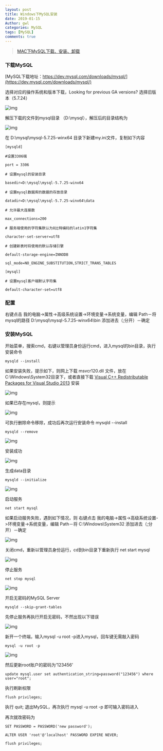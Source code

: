 ```yaml
---
layout: post
title: Windows下MySQL安装
date: 2019-01-15
Author: gwl
categories: MySQL
tags: [MySQL]
comments: true
---
```


> [MAC下MySQL下载、安装、卸载](https://gwl.xyz/mac-mysql-download-installation-uninstall/)

### 下载MySQL

[MySQL下载地址：https://dev.mysql.com/downloads/mysql/](https://dev.mysql.com/downloads/mysql/)

选择对应的操作系统和版本下载，Looking for previous GA versions? 选择旧版本（5.7.24）

![img](https://github.com/mouos/mouos.github.io/blob/master/images/article_images/2019-01-15-windows-mysql-install/2019-01-15-windows-mysql-install-01.jpg?raw=true)

解压下载的文件到mysql目录 （D:\mysql），解压后的目录结构为

![img](https://github.com/mouos/mouos.github.io/blob/master/images/article_images/2019-01-15-windows-mysql-install/2019-01-15-windows-mysql-install-02.jpg?raw=true)

在 D:\mysql\mysql-5.7.25-winx64 目录下新建my.ini文件，复制如下内容

```
[mysqld]
 
#设置3306端
 
port = 3306
 
# 设置mysql的安装目录
 
basedir=D:\mysql\mysql-5.7.25-winx64
 
# 设置mysql数据库的数据的存放目录
 
datadir=D:\mysql\mysql-5.7.25-winx64\data
 
# 允许最大连接数
 
max_connections=200
 
# 服务端使用的字符集默认为8比特编码的latin1字符集
 
character-set-server=utf8
 
# 创建新表时将使用的默认存储引擎
 
default-storage-engine=INNODB
 
sql_mode=NO_ENGINE_SUBSTITUTION,STRICT_TRANS_TABLES
 
[mysql]
 
# 设置mysql客户端默认字符集
 
default-character-set=utf8
```

### 配置

右键点击 我的电脑->属性->高级系统设置->环境变量->系统变量，编辑 Path－将mysql的路径 D:\mysql\mysql-5.7.25-winx64\bin 添加进去（;分开）－确定

### 安装MySQL

开始菜单，搜索cmd，右键以管理员身份运行cmd，进入mysql的bin目录，执行安装命令

```
mysqld --install
```

如果安装失败，提示如下，则网上下载 msvcr120.dll 文件，放在C:\Windows\System32目录下，或者直接下载 [Visual C++ Redistributable Packages for Visual Studio 2013](https://www.microsoft.com/zh-CN/download/details.aspx?id=40784) 安装

![img](https://github.com/mouos/mouos.github.io/blob/master/images/article_images/2019-01-15-windows-mysql-install/2019-01-15-windows-mysql-install-03.jpg?raw=true)

如果已存在mysql，则提示

![img](https://github.com/mouos/mouos.github.io/blob/master/images/article_images/2019-01-15-windows-mysql-install/2019-01-15-windows-mysql-install-04.jpg?raw=true)

可执行删除命令移除，成功后再次运行安装命令 mysqld --install

```
mysqld --remove
```

![img](https://github.com/mouos/mouos.github.io/blob/master/images/article_images/2019-01-15-windows-mysql-install/2019-01-15-windows-mysql-install-05.jpg?raw=true)

安装成功

![img](https://github.com/mouos/mouos.github.io/blob/master/images/article_images/2019-01-15-windows-mysql-install/2019-01-15-windows-mysql-install-06.jpg?raw=true)

生成data目录

```
mysqld --initialize
```

![img](https://github.com/mouos/mouos.github.io/blob/master/images/article_images/2019-01-15-windows-mysql-install/2019-01-15-windows-mysql-install-07.jpg?raw=true)

启动服务

```
net start mysql
```

如果启动服务失败，遇到如下情况，则 右键点击 我的电脑->属性->高级系统设置->环境变量->系统变量，编辑 Path－将 C:\Windows\System32 添加进去（;分开）－确定

![img](https://github.com/mouos/mouos.github.io/blob/master/images/article_images/2019-01-15-windows-mysql-install/2019-01-15-windows-mysql-install-08.jpg?raw=true)

关闭cmd，重新以管理员身份运行，cd到bin目录下重新执行 net start mysql

![img](https://github.com/mouos/mouos.github.io/blob/master/images/article_images/2019-01-15-windows-mysql-install/2019-01-15-windows-mysql-install-09.jpg?raw=true)

停止服务

```
net stop mysql
```

![img](https://github.com/mouos/mouos.github.io/blob/master/images/article_images/2019-01-15-windows-mysql-install/2019-01-15-windows-mysql-install-10.jpg?raw=true)

开启无密码的MySQL Server

```
mysqld --skip-grant-tables
```

先停止服务再执行开启无密码，不然出现以下错误

![img](https://github.com/mouos/mouos.github.io/blob/master/images/article_images/2019-01-15-windows-mysql-install/2019-01-15-windows-mysql-install-11.jpg?raw=true)

新开一个终端，输入mysql -u root -p进入mysql，回车键无需敲入密码

```
mysql -u root -p
```

![img](https://github.com/mouos/mouos.github.io/blob/master/images/article_images/2019-01-15-windows-mysql-install/2019-01-15-windows-mysql-install-12.jpg?raw=true)

 然后更新root账户的密码为'123456'

```
update mysql.user set authentication_string=password("123456") where user="root";
```

执行刷新权限

```
flush privileges;
```

执行 quit; 退出MySQL，再次执行 mysql -u root -p 即可输入密码进入

再次就改密码为

```
SET PASSWORD = PASSWORD('new password');

ALTER USER 'root'@'localhost' PASSWORD EXPIRE NEVER;

flush privileges;
```